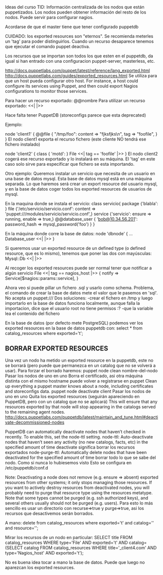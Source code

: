 Ideas del curso TID:
Información centralizada de los nodos que están puppetizados.
Los nodos pueden obtener información del resto de los nodos.
Puede servir para configurar nagios.

Acordarse de que el master tiene que tener configurado puppetdb


CUIDADO: los exported resources son "eternos". Se recomienda meterles un 'tag' para poder distinguirlos.
Cuando un recurso desaparece tenemos que ejecutar el comando puppet deactiva.

Los recursos que se importan son todos los que esten en el puppetdb, da igual si han entrado con una configuracion puppet-server, masterless, etc.


http://docs.puppetlabs.com/puppet/latest/reference/lang_exported.html
http://docs.puppetlabs.com/guides/exported_resources.html
Se utiliza para que un host pueda configurar otro host.
For instance, a host could configure its services using Puppet, and then could export Nagios configurations to monitor those services.

Para hacer un recurso exportado: @@nombre
Para utilizar un recurso exportado: <<| |>>


Hace falta tener PuppetDB (storeconfigs parece que esta deprecated)


Ejemplo:

node 'client1' {
  @@file { "/tmp/foo":
    content     => "fjksfjks\n",
    tag         => "foofile",
  }
}
El nodo client1 exporta el recurso fichero (este cliente NO tendrá ese fichero instalado)

node 'client2' {
  class { 'motd': }
  File <<| tag == 'foofile' |>>
}
El nodo client2 cogerá ese recurso exportado y lo instalará en su máquina.
El 'tag' en este caso solo sirve para especificar que fichero se esta importando.



Otro ejemplo:
Queremos instalar un servicio que necesita de un usuario en una base de datos mysql. Esta base de datos mysql está en una máquina separada.
Lo que haremos será crear un export resource del usuario mysql, y en la base de datos coger todos los exported resources de usuarios de mysql.

En la maquina donde se instala el servicio:
class servicio{
  package {'blabla': }
  file {'/etc/servicio/servicio.conf': content => 'puppet:///modules/servicio/servicio.conf',}
  service {'servicio': ensure => running, enable => true,}
  @@database_user { 'bob@10.34.56.201':
      password_hash => mysql_password('foo')
  }
}

En la máquina donde corre la base de datos:
node 'dbnode' {
  ...
  Database_user <<| |>>
}


Si queremos usar un exported resource de un defined type (o defined resource, que es lo mismo), tenemos que poner las dos con mayúsculas:
Mysql::Db <<| |>>


Al recoger los exported resources puede ser normal tener que notificar a algún servicio
File <<| tag == nagios_host |>> {
  notify => Service[$nagios::params::service],
}


Ahora veo si puede pillar un fichero .sql y usarlo como schema.
Problema, el comando de crear la base de datos mete el valor que le pasemos en 'sql'. No acepta un puppet:///
Dos soluciones:
  -crear el fichero en /tmp y luego importarlo en la base de datos
    funciona localmente, aunque falla la importacion, dice que el usuario root no tiene permisos :?
  -que la variable lea el contenido del fichero


En la base de datos (por defecto mete PostgreSQL) podemos ver los exported resources en la base de datos puppetdb con:
select * from catalog_resources where exported='t';



## BORRAR EXPORTED RESOURCES
Una vez un nodo ha metido un exported resource en la puppetdb, este no se borrará (pero puede que permanezca en un catalog que no se volverá a usar).
Para forzar el borrado haremos: 
  puppet node clean nombre-del-nodo
    Pasar los nodos de uno en uno
    Borra el certificado, asi otra máquina distinta con el mismo hostname puede volver a registrarse en puppet
    Clean up everything a puppet master knows about a node, including certificates and storeconfigs data.
  puppet node deactivate client
    Pasar los nodos de uno en uno
    Quita los exported resources (seguirán apareciendo en PuppetDB, pero con un catalog que no se aplicará)
    This will ensure that any resources exported by that node will stop appearing in the catalogs served to the remaining agent nodes.
    http://docs.puppetlabs.com/puppetdb/latest/maintain_and_tune.html#deactivate-decommissioned-nodes

PuppetDB can automatically deactivate nodes that haven’t checked in recently. To enable this, set the node-ttl setting.
  node-ttl: Auto-deactivate nodes that haven’t seen any activity (no new catalogs, facts, etc) in the specified amount of time
            deactivate significa borrar los recursos exportados
  node-purge-ttl: Automatically delete nodes that have been deactivated for the specified amount of time
                  borrar todo lo que se sabe del nodo. Como si nunca lo hubiesemos visto
Esto se configura en /etc/puppetdb/conf.d

Note: Deactivating a node does not remove (e.g. ensure => absent) exported resources from other systems; it only stops managing those resources. If you want to actively destroy resources from deactivated nodes, you will probably need to purge that resource type using the resources metatype. Note that some types cannot be purged (e.g. ssh authorized keys), and several others usually should not be purged (e.g. users).
Para esto lo más sencillo es usar un directorio con recurse=>true y purge=>true, asi los recursos que desactivemos serán borrados.


A mano:
delete from catalog_resources where exported='t' and catalog='' and resource='';

Mirar los recursos de un nodo en particular:
SELECT title FROM catalog_resources WHERE type='File' AND exported='t' AND catalog=(SELECT catalog FROM catalog_resources WHERE title='_client4.com' AND type='Nagios_host' AND exported='t');

No es buena idea tocar a mano la base de datos. Puede que luego no aparezcan los exported resources.
